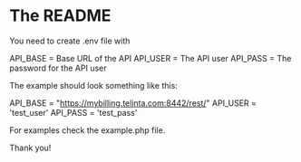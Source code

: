 # The README

You need to create .env file with

API_BASE = Base URL of the API
API_USER = The API user 
API_PASS = The password for the API user

The example should look something like this:

API_BASE = "https://mybilling.telinta.com:8442/rest/"
API_USER = 'test_user'
API_PASS = 'test_pass'

For examples check the example.php file.

Thank you!